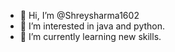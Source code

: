 - 👋 Hi, I’m @Shreysharma1602
- 👀 I’m interested in java and python.
- 🌱 I’m currently learning new skills.

<!---
Shreysharma1602/Shreysharma1602 is a ✨ special ✨ repository because its `README.md` (this file) appears on your GitHub profile.
You can click the Preview link to take a look at your changes.
--->
